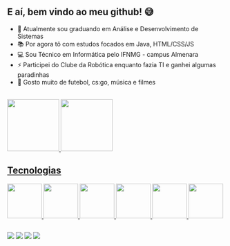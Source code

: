 ## E aí, bem vindo ao meu github! 😅


- 🎒 Atualmente sou graduando em Análise e Desenvolvimento de Sistemas
- 📚 Por agora tô com estudos focados em Java, HTML/CSS/JS
- 💻 Sou Técnico em Informática pelo IFNMG - campus Almenara
- ⚡ Participei do Clube da Robótica enquanto fazia TI e ganhei algumas paradinhas
- 💬 Gosto muito de futebol, cs:go, música e filmes

<div>
  <br>
  <a href="https://github.com/caiofrz">
  <img height=120em src="https://github-readme-stats.vercel.app/api?username=caiofrz&show_icons=true&theme=algolia">
  
  <img height=120em src="https://github-readme-stats.vercel.app/api/top-langs/?username=caiofrz&layout=compact&theme=algolia">
</div>

## Tecnologias

<div>
  <img src="https://cdn.jsdelivr.net/gh/devicons/devicon/icons/java/java-original.svg" width="80" heigth="80" >
  <img src="https://cdn.jsdelivr.net/gh/devicons/devicon/icons/spring/spring-original.svg" width="80" heigth="80">
  <img src="https://cdn.jsdelivr.net/gh/devicons/devicon/icons/mysql/mysql-original.svg" width="80" heigth="80">
  <img src="https://cdn.jsdelivr.net/gh/devicons/devicon/icons/python/python-original.svg" width="80" heigth="80">
  <img src="https://cdn.jsdelivr.net/gh/devicons/devicon/icons/html5/html5-original.svg" width="80" heigth="80"/>
  <img src="https://cdn.jsdelivr.net/gh/devicons/devicon/icons/css3/css3-original.svg" width="80" heigth="80"/>

</div>

##

<div>
  <a href="https://www.instagram.com/caio_frz/" target="_blank"><img src="https://img.shields.io/badge/Instagram-E4405F?style=for-the-badge&logo=instagram&logoColor=white" target="_blank"></a>
  <a href="https://twitter.com/caio_frzz" target="_blank"><img src="https://img.shields.io/badge/Twitter-1DA1F2?style=for-the-badge&logo=twitter&logoColor=white" target="_blank"></a>
  <a href="https://www.linkedin.com/in/caio-ferraz-almeida/" target="_blank"><img src="https://img.shields.io/badge/LinkedIn-0077B5?style=for-the-badge&logo=linkedin&logoColor=white" target="_blank"></a>
  <a href="mailto:caioferrazalmeida.27@gmail.com"><img src="https://img.shields.io/badge/Gmail-D14836?style=for-the-badge&logo=gmail&logoColor=white" target="_blank"></a>
</div>
